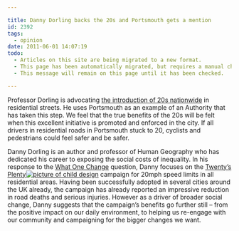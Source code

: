 ```yaml
---

title: Danny Dorling backs the 20s and Portsmouth gets a mention
id: 2392
tags:
  - opinion
date: 2011-06-01 14:07:19
todo:
  - Articles on this site are being migrated to a new format.
  - This page has been automatically migrated, but requires a manual check-&-tune to ensure the format and links all work as expected.
  - This message will remain on this page until it has been checked.

---
```


Professor Dorling is advocating [the introduction of 20s nationwide](http://www.whatonechange.co.uk/adopt-a-20mph-speed-limit-in-residential-areas-danny-dorling/ "Danny Dorling") in residential streets. He uses Portsmouth as an example of an Authority that has taken this step. We feel that the true benefits of the 20s will be felt when this excellent initiative is promoted and enforced in the city. If all drivers in residential roads in Portsmouth stuck to 20, cyclists and pedestrians could feel safer and be safer.

Danny Dorling is an author and professor of Human Geography who has  dedicated his career to exposing the social costs of inequality. In his  response to the [What One Change](http://www.whatonechange.co.uk/ "what one change") question, Danny focuses on the [Twenty’s Plenty](http://www.20splentyforus.org.uk/ "20s plenty")[![picture of child design](/assets/20a-150x126.jpg)](http://www.pompeybug.co.uk/2011/06/danny-dorling-backs-the-20s-and-portsmouth-gets-a-mention/20a/) campaign for 20mph speed limits in all residential areas. Having been  successfully adopted in several cities around the UK already, the  campaign has already reported an impressive reduction in road deaths and  serious injuries. However as a driver of broader social change, Danny  suggests that the campaign’s benefits go further still – from the  positive impact on our daily environment, to helping us re-engage with  our community and campaigning for the bigger changes we want.

&nbsp;